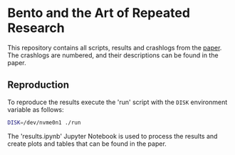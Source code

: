 # Bento and the Art of Repeated Research

This repository contains all scripts, results and crashlogs from the [paper](https://github.com/Peter-JanGootzen/bento_reproducibility_research/blob/master/Bento_and_the_Art_of_Repeated_Research.pdf).
The crashlogs are numbered, and their descriptions can be found in the paper.

## Reproduction
To reproduce the results execute the 'run' script with the `DISK` environment variable as follows:
```bash
DISK=/dev/nvme0n1 ./run
```

The 'results.ipynb' Jupyter Notebook is used to process the results and create plots and tables that can be found in the paper.
